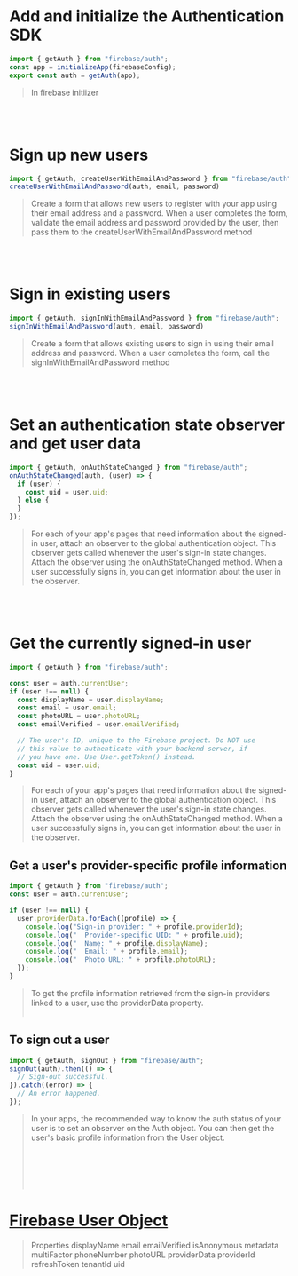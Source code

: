 # Add and initialize the Authentication SDK

```jsx
import { getAuth } from "firebase/auth";
const app = initializeApp(firebaseConfig);
export const auth = getAuth(app);
```
> In firebase initiizer

<br></br>

# Sign up new users

```jsx
import { getAuth, createUserWithEmailAndPassword } from "firebase/auth";
createUserWithEmailAndPassword(auth, email, password)
```
> Create a form that allows new users to register with your app using their email address and a password. When a user completes the form, validate the email address and password provided by the user, then pass them to the createUserWithEmailAndPassword method

<br></br>

# Sign in existing users

```jsx
import { getAuth, signInWithEmailAndPassword } from "firebase/auth";
signInWithEmailAndPassword(auth, email, password)
```
> Create a form that allows existing users to sign in using their email address and password. When a user completes the form, call the signInWithEmailAndPassword method

<br></br>

# Set an authentication state observer and get user data

```jsx
import { getAuth, onAuthStateChanged } from "firebase/auth";
onAuthStateChanged(auth, (user) => {
  if (user) {   
    const uid = user.uid;   
  } else {   
  }
});
```
> For each of your app's pages that need information about the signed-in user, attach an observer to the global authentication object. This observer gets called whenever the user's sign-in state changes. Attach the observer using the onAuthStateChanged method. When a user successfully signs in, you can get information about the user in the observer.

<br></br>

# Get the currently signed-in user

```jsx
import { getAuth } from "firebase/auth";

const user = auth.currentUser;
if (user !== null) {
  const displayName = user.displayName;
  const email = user.email;
  const photoURL = user.photoURL;
  const emailVerified = user.emailVerified;

  // The user's ID, unique to the Firebase project. Do NOT use
  // this value to authenticate with your backend server, if
  // you have one. Use User.getToken() instead.
  const uid = user.uid;
}
```
> For each of your app's pages that need information about the signed-in user, attach an observer to the global authentication object. This observer gets called whenever the user's sign-in state changes. Attach the observer using the onAuthStateChanged method. When a user successfully signs in, you can get information about the user in the observer.

## Get a user's provider-specific profile information
```jsx
import { getAuth } from "firebase/auth";
const user = auth.currentUser;

if (user !== null) {
  user.providerData.forEach((profile) => {
    console.log("Sign-in provider: " + profile.providerId);
    console.log("  Provider-specific UID: " + profile.uid);
    console.log("  Name: " + profile.displayName);
    console.log("  Email: " + profile.email);
    console.log("  Photo URL: " + profile.photoURL);
  });
}

```
> To get the profile information retrieved from the sign-in providers linked to a user, use the providerData property. 
<br></br>

## To sign out a user
```jsx
import { getAuth, signOut } from "firebase/auth";
signOut(auth).then(() => {
  // Sign-out successful.
}).catch((error) => {
  // An error happened.
});
```
> In your apps, the recommended way to know the auth status of your user is to set an observer on the Auth object. You can then get the user's basic profile information from the User object.
<br></br>
<br></br>
<br></br>

# [Firebase User Object](https://firebase.google.com/docs/reference/js/v8/firebase.User)
> Properties
> displayName
email
emailVerified
isAnonymous
metadata
multiFactor
phoneNumber
photoURL
providerData
providerId
refreshToken
tenantId
uid


